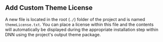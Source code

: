 ## Add Custom Theme License

A new file is located in the root (`./`) folder of the project and is named `themeLicense.txt`. You can place a license within this file and the contents will automatically be displayed during the appropriate installation step within DNN using the project's output theme package.
